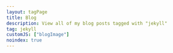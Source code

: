 ```yaml
---
layout: tagPage
title: Blog
description: View all of my blog posts tagged with "jekyll"
tag: jekyll
customJS: ["blogImage"]
noindex: true
---
```


